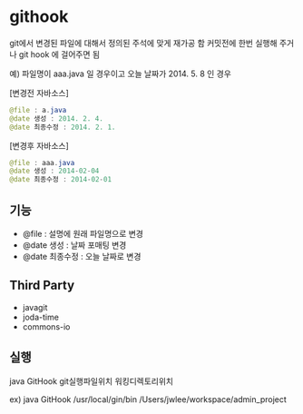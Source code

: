 githook
======
git에서 변경된 파일에 대해서 정의된 주석에 맞게 재가공 함
커밋전에 한번 실행해 주거나 git hook 에 걸어주면 됨

예) 파일명이 aaa.java 일 경우이고 오늘 날짜가 2014. 5. 8 인 경우

[변경전 자바소스]
```java
@file : a.java
@date 생성 : 2014. 2. 4.
@date 최종수정 : 2014. 2. 1.
```
[변경후 자바소스]
```java
@file : aaa.java
@date 생성 : 2014-02-04
@date 최종수정 : 2014-02-01
```
기능
----
* @file :  설명에 원래 파일명으로 변경
* @date 생성 : 날짜 포매팅 변경
* @date 최종수정 : 오늘 날짜로 변경


Third Party
-----------
* javagit
* joda-time
* commons-io

실행
----
java GitHook git실행파일위치 워킹디렉토리위치

ex) java GitHook /usr/local/gin/bin /Users/jwlee/workspace/admin_project
